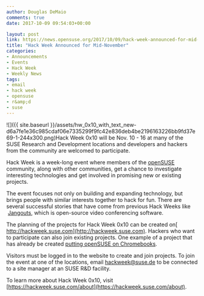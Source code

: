 ```yaml
---
author: Douglas DeMaio
comments: true
date: 2017-10-09 09:54:03+00:00

layout: post
link: https://news.opensuse.org/2017/10/09/hack-week-announced-for-mid-november/
title: "Hack Week Announced for Mid-November"
categories:
- Announcements
- Events
- Hack Week
- Weekly News
tags:
- email
- hack week
- opensuse
- r&amp;d
- suse
---
```

![]({{ site.baseurl }}/assets/hw_0x10_with_text_new-d6a7fe1e36c985cdaf06e7335299f9fc42e836deb4be2196163226bb9fd37e69-1-244x300.png)Hack Week 0x10 will be Nov. 10 - 16 at many of the SUSE Research and Development locations and developers and hackers from the community are welcomed to participate.

Hack Week is a week-long event where members of the [openSUSE](https://www.opensuse.org/) community, along with other communities, get a chance to investigate interesting technologies and get involved in promising new or existing projects.

The event focuses not only on building and expanding technology, but brings people with similar interests together to hack for fun. There are several successful stories that have come from previous Hack Weeks like  [Jangouts](https://github.com/jangouts/jangouts), which is open-source video conferencing software.

The planning of the projects for Hack Week 0x10 can be created on[ http://hackweek.suse.com](http://hackweek.suse.com). Hackers who want to participate can also join existing projects. One example of a project that has already be created [putting openSUSE on Chromebooks](https://hackweek.suse.com/16/projects/opensuse-on-chromebooks).

Visitors must be logged in to the website to create and join projects. To join the event at one of the locations, email [hackweek@suse.de](mailto:hackweek@suse.de) to be connected to a site manager at an SUSE R&D facility.

To learn more about Hack Week 0x10, visit [https://hackweek.suse.com/about](https://hackweek.suse.com/about).		
